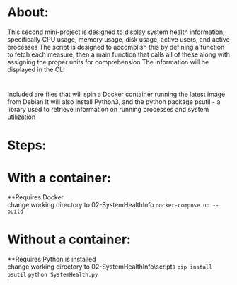 # About:
This second mini-project is designed to display system health information, specifically CPU usage, memory usage, disk usage, active users, and active processes
The script is designed to accomplish this by defining a function to fetch each measure, then a main function that calls all of these along with assigning the proper units for comprehension
The information will be displayed in the CLI

#
Included are files that will spin a Docker container running the latest image from Debian
It will also install Python3, and the python package psutil - a library used to retrieve information on running processes and system utilization

# Steps:

# With a container:
**Requires Docker <br>
change working directory to 02-SystemHealthInfo
`docker-compose up --build`

# Without a container:
**Requires Python is installed <br>
change working directory to 02-SystemHealthInfo\scripts
`pip install psutil`
`python SystemHealth.py`

